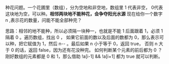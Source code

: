 种花问题。一个花圃里（数组），分为空地和非空地，数组里 1 代表非空， 0代表这块地为空，可以种。**相邻两块地不能种花，会争夺阳光水源**
现在给你一个数字 n ,表示花的数量，问能不能全部种完？

思路：相邻的地不能种，所以必须隔一块种一，也就是不能 1 后面跟着 1，必须 1 隔着 0 。遍历数组，找出 0 ，
如果它前面的数以及后面的数都为 0，那么表示可以种，把它赋值为 1，然后 n-- 。最后如果 n 小于等于 0，返回 true，
否则 n 大于 0 的话，返回 false，因为还有花没种完。
如何判断某个元素的前后都为 0 ？刚好数组的元素都是 0 和 1，那么借助 !a[i-1] && !a[i+1] 都为 true 就可以判断。
